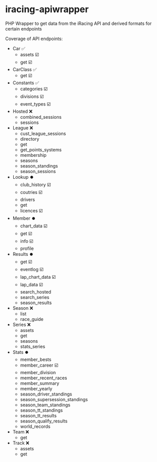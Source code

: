 # iracing-apiwrapper
PHP Wrapper to get data from the iRacing API and derived formats for certain endpoints

Coverage of API endpoints:

- Car :white_check_mark: 
    - assets :ballot_box_with_check:
    - get :ballot_box_with_check:
- CarClass :white_check_mark:
    - get :ballot_box_with_check:
- Constants :white_check_mark:
    - categories :ballot_box_with_check:
    - divisions :ballot_box_with_check:
    - event_types :ballot_box_with_check:
- Hosted :x:
    - combined_sessions
    - sessions
- League :x:
    - cust_league_sessions
    - directory
    - get
    - get_points_systems
    - membership
    - seasons
    - season_standings
    - season_sessions
- Lookup :record_button:
    - club_history :ballot_box_with_check:
    - coutries :ballot_box_with_check:
    - drivers
    - get
    - licences :ballot_box_with_check:
- Member :record_button:
    - chart_data :ballot_box_with_check:
    - get :ballot_box_with_check:
    - info :ballot_box_with_check:
    - profile
- Results :record_button:
    - get :ballot_box_with_check:
    - eventlog :ballot_box_with_check:
    - lap_chart_data :ballot_box_with_check:
    - lap_data :ballot_box_with_check:
    - search_hosted
    - search_series
    - season_results
- Season :x:
    - list
    - race_guide
- Series :x:
    - assets
    - get
    - seasons
    - stats_series
- Stats :record_button:
    - member_bests
    - member_career :ballot_box_with_check:
    - member_division
    - member_recent_races
    - member_summary
    - member_yearly
    - season_driver_standings
    - season_supersession_standings
    - season_team_standings
    - season_tt_standings
    - season_tt_results
    - season_qualify_results
    - world_records
- Team :x:
    - get
- Track :x:
    - assets
    - get